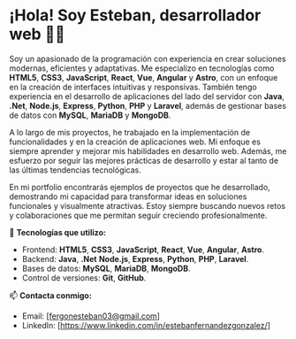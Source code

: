 # ¡Hola! Soy Esteban, desarrollador web 👨‍💻

Soy un apasionado de la programación con experiencia en crear soluciones modernas, eficientes y adaptativas. Me especializo en tecnologías como **HTML5**, **CSS3**, **JavaScript**, **React**, **Vue**, **Angular** y **Astro**, con un enfoque en la creación de interfaces intuitivas y responsivas. También tengo experiencia en el desarrollo de aplicaciones del lado del servidor con **Java**, **.Net**, **Node.js**, **Express**, **Python**, **PHP** y **Laravel**, además de gestionar bases de datos con **MySQL**, **MariaDB** y **MongoDB**.

A lo largo de mis proyectos, he trabajado en la implementación de funcionalidades y en la creación de aplicaciones web. Mi enfoque es siempre aprender y mejorar mis habilidades en desarrollo web. Además, me esfuerzo por seguir las mejores prácticas de desarrollo y estar al tanto de las últimas tendencias tecnológicas.

En mi portfolio encontrarás ejemplos de proyectos que he desarrollado, demostrando mi capacidad para transformar ideas en soluciones funcionales y visualmente atractivas. Estoy siempre buscando nuevos retos y colaboraciones que me permitan seguir creciendo profesionalmente.

🚀 **Tecnologías que utilizo:**
- Frontend: **HTML5**, **CSS3**, **JavaScript**, **React**, **Vue**, **Angular**, **Astro**.
- Backend: **Java**, **.Net** **Node.js**, **Express**, **Python**, **PHP**, **Laravel**.
- Bases de datos: **MySQL**, **MariaDB**, **MongoDB**.
- Control de versiones: **Git**, **GitHub**.

📫 **Contacta conmigo:**
- Email: [fergonesteban03@gmail.com]
- LinkedIn: [https://www.linkedin.com/in/estebanfernandezgonzalez/]
